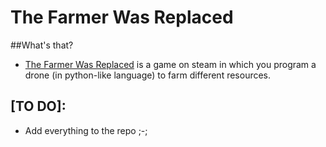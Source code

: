 # The Farmer Was Replaced
##What's that?
- [The Farmer Was Replaced](https://store.steampowered.com/app/2060160/The_Farmer_Was_Replaced/) is a game on steam in which you program a drone (in python-like language) to farm different resources.

## \[TO DO\]:
- Add everything to the repo ;-;
